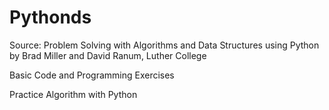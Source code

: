 # Pythonds
Source: Problem Solving with Algorithms and Data Structures using Python by Brad Miller and David Ranum, Luther College


Basic Code and Programming Exercises


Practice Algorithm with Python

